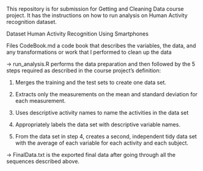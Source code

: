 This repository is for submission for Getting and Cleaning Data course project. It has the instructions on how to run analysis on Human Activity recognition dataset.

Dataset
Human Activity Recognition Using Smartphones

Files
CodeBook.md a code book that describes the variables, the data, and any transformations or work that I performed to clean up the data

-> run_analysis.R performs the data preparation and then followed by the 5 steps required as described in the course project’s definition:

1) Merges the training and the test sets to create one data set.

2) Extracts only the measurements on the mean and standard deviation for each measurement.

3) Uses descriptive activity names to name the activities in the data set

4) Appropriately labels the data set with descriptive variable names.

5) From the data set in step 4, creates a second, independent tidy data set with the average of each variable for each activity and each subject.

-> FinalData.txt is the exported final data after going through all the sequences described above.
